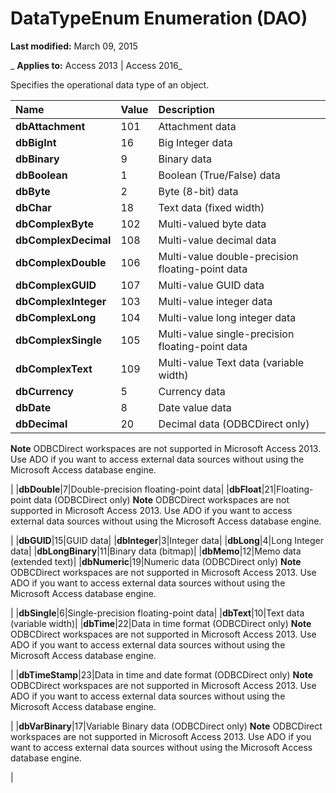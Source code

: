 
# DataTypeEnum Enumeration (DAO)

 **Last modified:** March 09, 2015

 _ **Applies to:** Access 2013 | Access 2016_

Specifies the operational data type of an object.



|**Name**|**Value**|**Description**|
|:-----|:-----|:-----|
|**dbAttachment**|101|Attachment data|
|**dbBigInt**|16|Big Integer data |
|**dbBinary**|9|Binary data|
|**dbBoolean**|1|Boolean (True/False) data|
|**dbByte**|2|Byte (8-bit) data|
|**dbChar**|18|Text data (fixed width)|
|**dbComplexByte**|102|Multi-valued byte data|
|**dbComplexDecimal**|108|Multi-value decimal data|
|**dbComplexDouble**|106|Multi-value double-precision floating-point data|
|**dbComplexGUID**|107|Multi-value GUID data|
|**dbComplexInteger**|103|Multi-value integer data|
|**dbComplexLong**|104|Multi-value long integer data|
|**dbComplexSingle**|105|Multi-value single-precision floating-point data|
|**dbComplexText**|109|Multi-value Text data (variable width)|
|**dbCurrency**|5|Currency data|
|**dbDate**|8|Date value data|
|**dbDecimal**|20|Decimal data (ODBCDirect only)
 **Note**  ODBCDirect workspaces are not supported in Microsoft Access 2013. Use ADO if you want to access external data sources without using the Microsoft Access database engine.

|
|**dbDouble**|7|Double-precision floating-point data|
|**dbFloat**|21|Floating-point data (ODBCDirect only)
 **Note**  ODBCDirect workspaces are not supported in Microsoft Access 2013. Use ADO if you want to access external data sources without using the Microsoft Access database engine.

|
|**dbGUID**|15|GUID data|
|**dbInteger**|3|Integer data|
|**dbLong**|4|Long Integer data|
|**dbLongBinary**|11|Binary data (bitmap)|
|**dbMemo**|12|Memo data (extended text)|
|**dbNumeric**|19|Numeric data (ODBCDirect only)
 **Note**  ODBCDirect workspaces are not supported in Microsoft Access 2013. Use ADO if you want to access external data sources without using the Microsoft Access database engine.

|
|**dbSingle**|6|Single-precision floating-point data|
|**dbText**|10|Text data (variable width)|
|**dbTime**|22|Data in time format (ODBCDirect only)
 **Note**  ODBCDirect workspaces are not supported in Microsoft Access 2013. Use ADO if you want to access external data sources without using the Microsoft Access database engine.

|
|**dbTimeStamp**|23|Data in time and date format (ODBCDirect only)
 **Note**  ODBCDirect workspaces are not supported in Microsoft Access 2013. Use ADO if you want to access external data sources without using the Microsoft Access database engine.

|
|**dbVarBinary**|17|Variable Binary data (ODBCDirect only)
 **Note**  ODBCDirect workspaces are not supported in Microsoft Access 2013. Use ADO if you want to access external data sources without using the Microsoft Access database engine.

|

